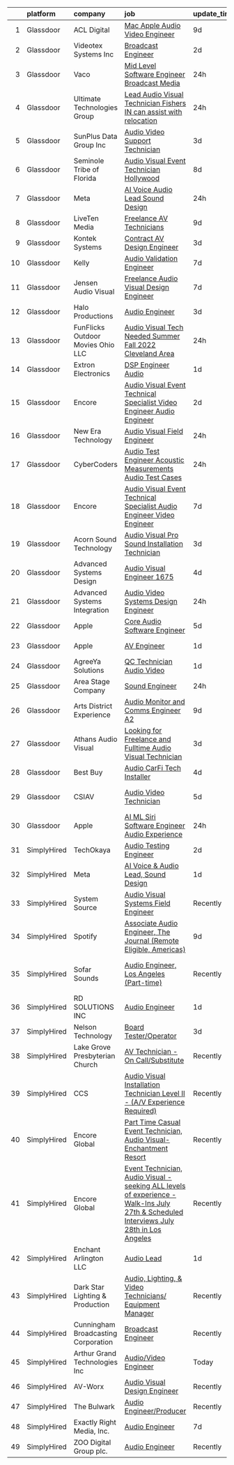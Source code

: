 

|    | platform    | company                             | job                                                                                                                                                                                                                                                                                                                                                                                                                                                                                                                                                                                                                                                                                                                                                                                                                                                                                                                                                                                                                                                                                                                                                                                                                                                                                                                                                                                                                                                                                                                                                           | update_time   | location                     |
|---:|:------------|:------------------------------------|:--------------------------------------------------------------------------------------------------------------------------------------------------------------------------------------------------------------------------------------------------------------------------------------------------------------------------------------------------------------------------------------------------------------------------------------------------------------------------------------------------------------------------------------------------------------------------------------------------------------------------------------------------------------------------------------------------------------------------------------------------------------------------------------------------------------------------------------------------------------------------------------------------------------------------------------------------------------------------------------------------------------------------------------------------------------------------------------------------------------------------------------------------------------------------------------------------------------------------------------------------------------------------------------------------------------------------------------------------------------------------------------------------------------------------------------------------------------------------------------------------------------------------------------------------------------|:--------------|:-----------------------------|
|  1 | Glassdoor   | ACL Digital                         | [Mac Apple Audio Video Engineer](https://www.glassdoor.com/partner/jobListing.htm?pos=122&ao=1110586&s=58&guid=0000018229d3e51f9ccf1a836b0c9fa0&src=GD_JOB_AD&t=SR&vt=w&ea=1&cs=1_7feef4dd&cb=1658559129408&jobListingId=1008002805518&cpc=2CAED5C921A5F994&jrtk=3-0-1g8kt7pf3kcl1801-1g8kt7pfig2qa801-b294e820e0bd7cf8--6NYlbfkN0Aba5oU64R_O9Kj8y6RMdSSFXuPwn88DcWu9IRDlipDHjxHIIFB0atBqVJ04z1yB38m2BmZD5nGuDZ1Ll4GVmNaqQXVnIYmUmM6ToJtSjcc-FJPcDSr864QuiTd4OY8QCHijlwPVkSN3uMKBnilt5Z6-nTFEUv3VnNXsF4LLM2RDbzizWvHlprvPVGqn3Ka9bO6dz6O895G4ayYjLM9SX-QEm7j4ufbxPbpqiqIiNeIeDwITi7UU00qwQAqtD-RskWkLFdEroZR-e_Dk_KZjUKHe2lLDHucoHyJfXXd8_eS3l8SXIjWq4kUnlYNsD2YaWKOBsvkV3mbB7L1i2CF-bc6W4LOQMx2pb-_3lumCk4umpamROaVhRuZ1Tob-1wJfsj9L_eIMoON6AlOUuPK0IPoUk_krXeYRXN_ZRBy1i4VgHgg7gEZCGzWGebOFS3jgsLm_xpul_pliHFuX7M8XrYnnOaZvtut6zLHmOrKuTyx_iME7na_8pDg7uKlHolQfzJYjNfGfVQNlg%3D%3D)                                                                                                                                                                                                                                                                                                                                                                                                                                                                                                                                                                                                                                                                         | 9d            | Remote                       |
|  2 | Glassdoor   | Videotex Systems  Inc               | [Broadcast Engineer](https://www.glassdoor.com/partner/jobListing.htm?pos=102&ao=1110586&s=58&guid=0000018229d3e51f9ccf1a836b0c9fa0&src=GD_JOB_AD&t=SR&vt=w&ea=1&cs=1_cfb36f36&cb=1658559129406&jobListingId=1008017804383&cpc=4599430C66E07990&jrtk=3-0-1g8kt7pf3kcl1801-1g8kt7pfig2qa801-ab5a43264bcaf72f--6NYlbfkN0DdNONLqhA8z6QrX6vw37qu8cGScUjPKwqVQr3YAsb4-4kNYp2ihaw9ncdxabz5S1F4Xh47zuVKV94uEzEgPMj-UvRWtO93H89u9EIuFczdrr8PSgUf2YpwOmIhlbdbHrkYPxqEAjSTxVS4NjZlRH944u7C58-kxZuMKXmKW46lHXwNsiHihpIJnXyCuPIHWMRWC7YvwQ6ke-SHN37OYXUW7zTbJIXubLuFg-uhka_hC54rPD9EfTeLOt24AvwMnIFX27d3ofmtsnTiXOwJlCm_G6Ztx48BPUq4D1dM4z5fVBx3nk9dC_GeDeEy_lWBHTzKycY_l9D3-a2t9gU1PDt7SxjtrSyJEj5I7VlC7tEI85I5h5SuhD1QShiE51ODP6EBU5u02BHonz0AZZRRWzM2u1nPDDWwND6AJzl0GQl0ug1H3Hme9orG7qlTEGRxASYtAFaSyNhIdyD-CLK4FC7l1I-9sxzHruiYPZPN1UdUvRZ_dHj4AuUcMqzUd9tfmiuqJ-VTrcSFLw%3D%3D)                                                                                                                                                                                                                                                                                                                                                                                                                                                                                                                                                                                                                                                                                     | 2d            | Dallas, TX                   |
|  3 | Glassdoor   | Vaco                                | [Mid Level Software Engineer   Broadcast Media](https://www.glassdoor.com/partner/jobListing.htm?pos=127&ao=1110586&s=58&guid=0000018229d3e51f9ccf1a836b0c9fa0&src=GD_JOB_AD&t=SR&vt=w&ea=1&cs=1_0cbb10c0&cb=1658559129409&jobListingId=1008023491914&cpc=1CBFC3E34E2A31FF&jrtk=3-0-1g8kt7pf3kcl1801-1g8kt7pfig2qa801-2c1164aedf14680d--6NYlbfkN0D_sybMACCpf9B-677oK5j6rPldVB6BlrVvFjO_o-GJZbzuF-qh4PxErFUqfUsv_6uq3yj-33fVAxdJpDEnhEj4Go-dQXG2i_nhdrozdxOLclYIRSSSNJiq9UBc2R3iAXgSLoloWxVkJR526trhTG__PWL5HPc0h23cLdACsLcDpz6wkqU4u1lorsS3YI19Q1EDnrs6sJhSJTQzG-J0uIHd9jhvql9LI84dNfIKf15WdXkHLA4WmGkUyT6eqhI8HQ87vlOHyDfpQA1kyPt4fWdNm3V0I5BCb1yH-xDDoTvhU27RRvvXIgYnqYtdWWFxeVv6V78ZD3lryQq2ALtTk5DOvl0v3-sXZq3eEsqDao3hmmZ2hIoNoZ9JKhlSB-zxDA7h7RoID-UsawJ2CWK7Mz2mbt9C90F8s5DB41GcDmKVzR4509wFvtb96invzfe0pLVDo7_9saSjNBJDY7H2CMAP36eQvhL2t9s1YntCMpFDp5jZHAAC87xeJrHo5W3B16RN3aXgod-I4NYj9UC0TvcvswJL1L1rw0wU5arByHWIRg%3D%3D)                                                                                                                                                                                                                                                                                                                                                                                                                                                                                                                                                                                                                          | 24h           | Raleigh, NC                  |
|  4 | Glassdoor   | Ultimate Technologies Group         | [Lead Audio Visual Technician  Fishers  IN  can assist with relocation ](https://www.glassdoor.com/partner/jobListing.htm?pos=119&ao=1110586&s=58&guid=0000018229d3e51f9ccf1a836b0c9fa0&src=GD_JOB_AD&t=SR&vt=w&ea=1&cs=1_9cb841e1&cb=1658559129408&jobListingId=1008022700981&cpc=61E17551093C17CB&jrtk=3-0-1g8kt7pf3kcl1801-1g8kt7pfig2qa801-77c0f939ebff020e--6NYlbfkN0BBGG9LMNqL16EzDx9S3nKk4b6IwprgSJginr0DZD_oW6Mm3uCrdklJ7suwkvLZkgkT3A0dvEJk3p3O5Hc1HUb3loYccSLEQojuIj2RInv7vK60JIuakJyqVQKyTwUdcfhSHuw1zu9FsiW_6g0Xy4G2tkxv5Z7scA-wa--WSCL5mfQMyQfRKMCPufYudCxKdSsv6vbDXRqRqf6ndGpsBdOKbFGNE9de-alqmgt23ecpTaaf0VYPLwtD0Rx6EBxVhF5BZuZr_KDMIsD9EnWpD85caks2VPv4_BEFwj8_jcPqtUwLM8lmi_X5dUkMtIOljx3TrkFdcFVx17m0bjjIm0-mPxe0opRTBvavcAecfmEERNAEJJYS0qIiQ9WD2poiG0D1lJHjJMWL89OTUDh3dlLuiWKOtJFO4a4BxhFZKIqZG35QuxqwNJp2QtoT15KRw_7gmljXyeXk1xdfWQiliJZfW4hHCy1beEdrL4PaE2dx-8mspVC8Slm6kQFTbV0ePfIaI6VSqmzbqQ%3D%3D)                                                                                                                                                                                                                                                                                                                                                                                                                                                                                                                                                                                                                                 | 24h           | Fishers, IN                  |
|  5 | Glassdoor   | SunPlus Data Group  Inc             | [Audio Video Support Technician](https://www.glassdoor.com/partner/jobListing.htm?pos=126&ao=1110586&s=58&guid=0000018229d3e51f9ccf1a836b0c9fa0&src=GD_JOB_AD&t=SR&vt=w&ea=1&cs=1_e9765db2&cb=1658559129409&jobListingId=1008014648624&cpc=F41FEAB56D215062&jrtk=3-0-1g8kt7pf3kcl1801-1g8kt7pfig2qa801-75e27e53151a71cd--6NYlbfkN0BK9GXDcakwdiqmeo8o-2GvkYnmPkq7xevAHdeF_847qtWIb67PS4cSAF-aYBgiPlIG7TiRlft8TYXfM4URmN_Km99AgBiqGGPTFOyYYbvALUcrWZfANDJnlSjhw9lQqQBnwGRTmEfVInN_8Y3lHMYnle8LwPEmYO3hNVMtIi6QGrAFcHfg9WaPYDnFkqKRMZn8FfXzt4HxZgTc1OTKAgDDfTUmWFFJ5D8UdjkijTkuVVDMKUMVs41x4oK5XeItlxGjNC03o8TDMh81MtyW_lysyN7Bn93pyP8vZTwM3eEj4ATZH3ZGKkvWW4KLHoB2Em5kFmJ12vxxgJwq20BU06Uvby72kZNZ1izEXd_GOmxYVVgPgkXfbH0vdnspi-PafmfV4TkpzENKfBnmNlIrFTo_JCLDTuqTUD24u3-6KNz5AAKNTFvWU3PEjfobMPJ25a9I57GHqFvmv8SfDVNSIDUq3e_BtEP2FJ6_mPNcSjnA5Q%3D%3D)                                                                                                                                                                                                                                                                                                                                                                                                                                                                                                                                                                                                                                                                                                         | 3d            | Ocoee, FL                    |
|  6 | Glassdoor   | Seminole Tribe of Florida           | [Audio Visual Event Technician   Hollywood](https://www.glassdoor.com/partner/jobListing.htm?pos=129&ao=1110586&s=58&guid=0000018229d3e51f9ccf1a836b0c9fa0&src=GD_JOB_AD&t=SR&vt=w&ea=1&cs=1_49d44470&cb=1658559129409&jobListingId=1008006087337&cpc=F41FEAB56D215062&jrtk=3-0-1g8kt7pf3kcl1801-1g8kt7pfig2qa801-54de0ce036ce8d13--6NYlbfkN0BpuVBu48mqCx_n-MbxiU3o506rdz09uDpyma5Q02Le48Mo3WPNo8h58yDANHrXYZXu4Ga2sc_y9g2CerXtqDrhSk-1nynIs6aCIcrMs0WyVITmz6mOUoqcD7cEg8YtEhyUtxHRZ1u_3pR8nMmUvngdMCE075j5lKA1cBbl8S4faYriFritDztmq4B-ZQV3ZK81Kn_5DaVaoA8d5nk-4telI_yZZtt721CNrrRe_UjNIE59WaoakKM2TyMyMSaupq0ep_WX6CxkBRAMoCcJcY9Hw3qNCKj8Tb1LBVEwzepAmJFhAkqG6hPqDKU04PmIyQGYnON_-FM_ggSt5P7GROFb0Tg0MFfLfeYGLDnU_c2ZgOzkbMSoig8lYiM2DFOzAhVJkP8kgI0Ad1In5yVzL3IqoXDvW8qFjvsivLsA-I3ruoiIW-p7xKjh-4ZvpTQKpt1YG6iCR2065JaGheEnXoSbj9dwGYzBMvYaHSwI-eB8s19I5pPHeu-UdDXyVnVjB6Ks_rp173_h0LUD3H4mysNK)                                                                                                                                                                                                                                                                                                                                                                                                                                                                                                                                                                                                                                                          | 8d            | Hollywood, FL                |
|  7 | Glassdoor   | Meta                                | [AI Voice   Audio Lead  Sound Design](https://www.glassdoor.com/partner/jobListing.htm?pos=114&ao=1110586&s=58&guid=0000018229d3e51f9ccf1a836b0c9fa0&src=GD_JOB_AD&t=SR&vt=w&cs=1_9b2f4a41&cb=1658559129407&jobListingId=1008023222000&cpc=D3E44275D43A938E&jrtk=3-0-1g8kt7pf3kcl1801-1g8kt7pfig2qa801-444fe9a2068c5797--6NYlbfkN0DYl4UJW4r1Vl7FEn6T9F-rD9lpC-0oMJVSiWjK_MGUd5ZxEn957iThda3zHpNlLYNwoNzCQdsopm8UXMSbELqs7hQaiUnItiTZzEEkE-PHNUfowHDZg6-MYjFC7Tp72VWJ8YeywO2Kg9Cbsh15ja9ebBywiF9xOUIs177SuIjrVQbepqhoRUqtK8KCMgg7-rkFdxEuf3iR2gipkJ4-fKmsopao9-bTlKl5jflQ6g-6aLOtcHyUoVsmmqe2fAmtoN7y-VR1e5vgtddK__fYJNR8CRFJKpc2UfRCC5rWhYT5JTk0IippnHhMm7iS7_gqqLblvoUY08WzP0h0m5Qo2BiVAFAzXq64micch3xyH8Y4N2nUHobk8-lLOhA6efIwdBEKS1d8BbyNtnzbnNVAh3R8FJvcHCSvVbzCsF8oxgkndjgCyWiXwjmrtYI7gqNohlQh5pmGjb1ImCzh7ZUsOOU7RKjAHao2StxQislRwyQ9A4XhdMQQXNW7TjFF6vRD4CFOokRWQVQ76usOqQavDy2tFZmzLBetEI3KPRBRbv-Ko5GdtR06VWq4Ns2FqGaWSAwu87VzK6iXXPUdj1GfinejskLRcwR7SP83drFZzi5t3ntGbjl_xD0sjSb_gw_Xm9bme-ZCo3LSch0vRcogaOkL9EnfVJSgTsJktlNCos9TY1k8N6MajDUE0x3Bpc5h1nMXt4UGSUZWmz1IiFqjSfXhS2q_Yy_H5nKbdh8eIGVbneoCNeqIm1EfqOEALU2dMlj2zUfSPObi5bKyptxgaUzoZ1UvQj7Qee2ArjMCdDVQ0t84zf6pSodF4dHuBgDnEQ7R7TbmnVZZ9rP7VbosHtCSCP_4XBnVIPa1fhfbmLDrI9-YxEWeRhuphEvGMyzPbgflCIDNMIjvBJtKtrFUUjzhUM6NyXKaf2ST_Y-7lD7ODeHyJhe57HjtXOyCFSL93eBs8Jd0Oc-AJy--kspSfh2h4tCasYOdtdOVLZyM34dSl5lo2Y_heZdcp3UUr7JL1og%3D)                                                                                                                                                       | 24h           | Menlo Park, CA               |
|  8 | Glassdoor   | LiveTen Media                       | [Freelance AV Technicians](https://www.glassdoor.com/partner/jobListing.htm?pos=117&ao=1110586&s=58&guid=0000018229d3e51f9ccf1a836b0c9fa0&src=GD_JOB_AD&t=SR&vt=w&ea=1&cs=1_230c9985&cb=1658559129408&jobListingId=1008002991798&cpc=AECEB822CA110EBC&jrtk=3-0-1g8kt7pf3kcl1801-1g8kt7pfig2qa801-ad12867c27c757f3--6NYlbfkN0BK9GXDcakwdiqmeo8o-2GvkYnmPkq7xevAHdeF_847qkpPJo8-WyfGoWvv7XGz-99uFw3UMeXGlJj9ym8tjGcC7PfOdZEHIY1uuVpEB7p0ZZuZj4_W2_DTIJ5PXiulAU8Fnm7YfYHG9hv_rK05i1H9e1dNgv4Qg60MttkYiOlmH2w2QZBbzUBKksI22bu2z0Z2_1ikOYwnpFjBw5BA-dZAz-FJNmwnxqq0Z5X9H9_zBfXbbCPmra2bbJm4dGq1Mu5fClssYCO7e-iiWabg_Vjdj08J9zcoIKbCRe1-_l1yDpLfTvQTIiAd-S_RRqhcKtbIYLVteloTSNY_dsBX_8hsE4nLyLvMqyMI4fkW1SaCWARdDnL_enkdGtPdmeJa6vCiocpQxU3Xk6vjTHlphT4k2dz7gY_bpgsQP6zKXWrmUllAS25WBim329lVf2J4pEc3ujzQP9lxA5ONMti_N3_g10thXS1kzgbReau7OX45R-8a2CT1A4Ud)                                                                                                                                                                                                                                                                                                                                                                                                                                                                                                                                                                                                                                                                                                           | 9d            | Seattle, WA                  |
|  9 | Glassdoor   | Kontek Systems                      | [Contract AV Design Engineer](https://www.glassdoor.com/partner/jobListing.htm?pos=105&ao=1110586&s=58&guid=0000018229d3e51f9ccf1a836b0c9fa0&src=GD_JOB_AD&t=SR&vt=w&ea=1&cs=1_4f0dd036&cb=1658559129406&jobListingId=1008014886987&cpc=7F6F94E2229B3AB5&jrtk=3-0-1g8kt7pf3kcl1801-1g8kt7pfig2qa801-a546212c94420692--6NYlbfkN0CfuwjoGl7GPnww22KG_qH1VxV-pg5CMIAqmERtwLeL8ycF7ceNQdASQTPxp4jgWWs-M0t45tF99RZCP-Y69a4reENeISWqKk45DEqGx3JramItH2_VZp6X8Qyg9Tmz2oq7QvAbYeaYMFsouQnIxVpKHd7RjwBwsnf0ucVB8jFLm9A5fsBFqXubL2-APHTB7dP8fIcj16mZfLFWokiXQ9eLcDsMfasx0ULOMVkDmNrEkTmNY_IoJdPAt0paHScqdDNn9ZCCsQA10BtZkgYH3mfplsbpyNQDhvFrPohrpSqlbF-sj-lVEWOgCwMuc2mwKZ_o93T1UYD6xnm6yGTXG59lpm9m7tH6UeN8LEDelvRh-qQtrbMGjxNNwOuGt2hmYr7SprukFJpAY-XdszKSjUdpEBfUmAeBa9lLH6c3nV2aSUbqCv2j3PTkwoNaRHaLZwJdPThfWPGcDdGBxcxJZcFKWdXTyIYyZaTtfgAxa32T6beawCo89NikdxMbrewo8MwTgqcxQdmFGA%3D%3D)                                                                                                                                                                                                                                                                                                                                                                                                                                                                                                                                                                                                                                                                            | 3d            | Remote                       |
| 10 | Glassdoor   | Kelly                               | [Audio Validation Engineer](https://www.glassdoor.com/partner/jobListing.htm?pos=118&ao=1110586&s=58&guid=0000018229d3e51f9ccf1a836b0c9fa0&src=GD_JOB_AD&t=SR&vt=w&cs=1_418f24c0&cb=1658559129407&jobListingId=1008009126496&cpc=FDA93C03AE7AED37&jrtk=3-0-1g8kt7pf3kcl1801-1g8kt7pfig2qa801-f53c857c1aa040e2--6NYlbfkN0D6qFSVCaa8tXn-rJ3OcXif2lPyFmwsE2iZBGE4YLg1gz3DzxANTQL26tb-SQ4b-KBZ79F5nzKoHSiPUfSthEnUY9ShhnzxpTOBOzyxvNpahP0eO6X0VrzSqiA4jSKLs-hWDmag5kBYDmmVxSYKAOy2pAsFlHDbC-7Y7z-bFhKJrommeG08PopgciwVPm1ch5SF79HVxslluptB4tCClF2_BYlAbz9SfFjLxM_02WMxYBqf3y9fqN5_1MKXou5GNtJ8tKYz8rcREBzdnjNnAtFl3qGs_ZBaCbmR6RwM0SZaQ-XFwWw0JuxO99iIYOtd-jhbC-qXw3tD7iGP4zXASuBPTj5V42Sw1yJN6seFmQ8Qc-x-3nOvnS75jYDJeDyosS5_wvA-NwoEfked3l3lfigI02jy71AR-Mm7j0Zi0RfHXJg0iMTEAmJWkUXPICjf-PoMEVzKVEHJGOoslwnEVV__hxy54PCFOVn7OnI_M735kMPBLQzDaycCqWSgL53TbwoGw1OsTw6JRFwvVT7Ro01aUdPoVwAvjhbMBGMaMGHbvVMe7JUWxo9S8hcefSaHcwZ9YaprOzgJODoOKJkO846krOzCK7oHy69MglqpSXhZa_z7oRdSF-lBWx6e-bpiCNzEsTNo1lYTkeE5kplnWT1kxR8lRqNBM1WdNut1yZY3tIxE4AF4v3Y_eHBMizz_9UHEsKqM_QQ6Squu611WK4lCH1TdCeB2X6yQLYHzSzmgXlDESlH1W8aRbPY0sZomxufT0yNiW1F1C_xkIGx56c5lGLPIJs5Vi4iJeWIWpVm8lmhkvb2rUsup3ma9i9vwweLPipuH_y3y-DpvE2hrdOYtVOxshoSNxDTF2v0tY3Q31J7HXshAwB6SNbLTIgMqOY8ldIdDX3FFOTWgffcN7-o0rRfYxG0wtbhZWMK-kpZFCgDy-1CqFy61KLyeusG1Ao6SSk975O3Ta9277agX4fldmKVMXtXrMrBoIY30-vYQa29z7yt3d1i6lPmCR554YCQoR5WwD0ncCDltuJC-VCuFikSCKhZo2yGsX2a4-He20opwLgLCVI99QC3TJYfGgyXlrRCZUUCuo-hW6b1LYkMWhg43lOuWq5eAzPzDBkrq_TwJynfzfQoqwiHvejPNYRqmBQts78-TArWmuWdx0nOqY78wWlO-nwg%3D) | 7d            | Folsom, CA                   |
| 11 | Glassdoor   | Jensen Audio Visual                 | [Freelance Audio Visual Design Engineer](https://www.glassdoor.com/partner/jobListing.htm?pos=108&ao=1110586&s=58&guid=0000018229d3e51f9ccf1a836b0c9fa0&src=GD_JOB_AD&t=SR&vt=w&ea=1&cs=1_a5327ddc&cb=1658559129406&jobListingId=1008008655393&cpc=32EE424DE2B657EB&jrtk=3-0-1g8kt7pf3kcl1801-1g8kt7pfig2qa801-2b26840a77cfcb6f--6NYlbfkN0B91O5vKeJxR9_hxmDa8e6Q5G1GjibsWHgJn1skfYlPwkAXe845tnLEvoI6XuF0eBIBIhcz0HPUIe79UujOZBVd63yv6bxa1aImQmynUaNewE95G793KRTOknt_ThP5QTrQDOUmd5gLH-22R2jo_gzJCrI3Bf2XfHqThDx0q7NMMsUMDd3ajSAC3ZreR5MhGkh3YS2uvWRoumuyClPpYVgglAutMoYhNCnIhc0iTgseOc7RO9CBRUSf9v_9co2RnP_FDyRfS2cCxoJLfuA2Bvgn5MvbDhv9HAnxVwR0wt_8YQeNzu0ub_fq1quehKMRQOwC91qZPEiIR5CrjhelK1S1aCej_msSrjVHKzDKlksggXKfVO8LcCqaFg7DpjCu5laXLnarl9agdtEnFCdI8dExGxEheZ7WBHzhCjj3lMfDGTjtHsOGrMYmGTIApmVR4axfzFtcaiGQI8qi4GZ8jQbbCJpBb8zRoutwsW9sYGm8HrV7UlHkfxv9xRqiM4yJyTR7HXUNFLQ3Vw6Yll0nobNvHO3WF2SgbO4%3D)                                                                                                                                                                                                                                                                                                                                                                                                                                                                                                                                                                                                                                               | 7d            | Remote                       |
| 12 | Glassdoor   | Halo Productions                    | [Audio Engineer](https://www.glassdoor.com/partner/jobListing.htm?pos=106&ao=1110586&s=58&guid=0000018229d3e51f9ccf1a836b0c9fa0&src=GD_JOB_AD&t=SR&vt=w&ea=1&cs=1_f529624d&cb=1658559129406&jobListingId=1008015033912&cpc=4B86475FAF393599&jrtk=3-0-1g8kt7pf3kcl1801-1g8kt7pfig2qa801-66344b39c1648170--6NYlbfkN0DZZww-p_mr8GWlqIRBY21Wjl_Fk3kglyx5_HcxykVqwaDFSJjVlUl4SCmDWBly_AThIxt-d2Ac-E3CGtxPty3MM8GBfToLumm6yYjnHD8YAIyf3ctYdpRa4tizI8BkBRdRNP_8Ljldeb8Rs8UYrkIV8Jqiugy2o5is-Rpbor5-fjFqRrMbyFA2cYxqy9JE6apKC6oNMS0oKOIMJTB4NUU5QgqV81FGLZUA5KvPA3o2iAlM007tO5wfY1ulGqBcqwU2oCXOKQrpbqrwy0MhkktII7ppJB9xV2W9chtttZeaMbYmep0Ayytb_XqJJo6Ohd-9ScXOGqke5cabsw1h661S_ACuc4Fp7eum2vwxuqcxxthRT6clEGZqSRgdfvQTT9ev3gvHpS5zOqk533zpBbjV_Dpef8GiUtiCXYPMMAdG-2WEeYwnrJrYWOw6nO9D8KXUxKz-zIuD8EszPv29C0Gr50uHNdriPNcuMGBNYEpk8Wtea1zXrZ1U)                                                                                                                                                                                                                                                                                                                                                                                                                                                                                                                                                                                                                                                                                                                     | 3d            | New York, NY                 |
| 13 | Glassdoor   | FunFlicks Outdoor Movies Ohio LLC   | [Audio Visual Tech Needed Summer Fall 2022 Cleveland Area](https://www.glassdoor.com/partner/jobListing.htm?pos=124&ao=1110586&s=58&guid=0000018229d3e51f9ccf1a836b0c9fa0&src=GD_JOB_AD&t=SR&vt=w&ea=1&cs=1_a503d76f&cb=1658559129408&jobListingId=1008022301212&cpc=75B6770C194DCF89&jrtk=3-0-1g8kt7pf3kcl1801-1g8kt7pfig2qa801-b79441f521dbf231--6NYlbfkN0CocajM6XeLWROXh-NTUHulynXe_myAwyPlBI4xq224-A194x0QG9rVBNXQssI0eugpVrLZfCjlq7jrcZZ7-Z98TeQCajyuWgHL3WJ53s8duxswKinogscH0vSBp_yGWv-Apc9W7TMctJgId9q-QVaArtyBg1s1upcgNgWKUgaQqfFdMxwrsHAH4lwu8i0Nk-W4lQtbCprNKiAv2BqqFp08FsJfKCzSJZB-anaU91xE2zKyId8gv-nbT7NPl0MmMeNUWI9LCv2QlKAVvoG4KHAaMt-lDdfMqR0qrffC51TcLP1oWAtuWGOG19BnQiwJQDrZX2WM_V44oOaRa9Bfe2d0rseJROxdSQrIzVnc8c2i9gapZYzDNrAqE6Em4GiNTfsZuPHPyepkkHRfnDKP6DtVxYwh8aiAWuSSBwv1_PYzePA1jTMh8eZlZubc0mizM_A8nSFTEAbGOMM_iSIGFKqhafm2zKeo3hAmNNZe6AcA32Yxyoj_UO2ung0LpbErakI%3D)                                                                                                                                                                                                                                                                                                                                                                                                                                                                                                                                                                                                                                                             | 24h           | Cleveland, OH                |
| 14 | Glassdoor   | Extron Electronics                  | [DSP Engineer Audio](https://www.glassdoor.com/partner/jobListing.htm?pos=107&ao=1110586&s=58&guid=0000018229d3e51f9ccf1a836b0c9fa0&src=GD_JOB_AD&t=SR&vt=w&ea=1&cs=1_66961f0c&cb=1658559129406&jobListingId=1008021175940&cpc=39721386339D0809&jrtk=3-0-1g8kt7pf3kcl1801-1g8kt7pfig2qa801-337ab0c0dae252cd--6NYlbfkN0AUt3IldPz8DMSeZn7LXGlOreNDrQisOFkBzwbGjNUStM2DKElQXzNAiHdJWU3HXHAGsNZOvNfraC9qQsIarMFiMDH12aXQzHSaQ8_5MrXS1TPMhWNELKyjK-d7YAEampf4xjYoDKk0hhjhOQ0YW-Jf4sv-tioJwEEetM4KBdPnwSrm41RiwRCxwx4Q1z6bOXOlnSfu3_NAdqNI-Oz6v-823wM8o_eSNiwPL7P1Ts4lNVCiXxVKil7eiHjCRRHL1qrWIWK2XI9zy5UW7afkJiSPaPtDxToua2_lrKCshJtu3mBKcC9T1bUKTPsCoNrS7hDoOpy2NSplH8GTIRGuODCTxeui0zm5JhyrVH6OstaN-gKUGX6oLy78EzTuZqBDT00NGnz1M_Usr16-zt9xGt2VoQubFByR3PfAaprYZKV7kJs1RiBnCJ4CaX5h3IV1fgwwRnQzntDSpGm4-nkyP9WiiHnmoDWNEBjckSsUyHNb7QenmnFFriAD49MuMXXuj-76U9FmAM7bXQ%3D%3D)                                                                                                                                                                                                                                                                                                                                                                                                                                                                                                                                                                                                                                                                                     | 1d            | Raleigh, NC                  |
| 15 | Glassdoor   | Encore                              | [Audio Visual Event Technical Specialist   Video Engineer  Audio Engineer](https://www.glassdoor.com/partner/jobListing.htm?pos=120&ao=1110586&s=58&guid=0000018229d3e51f9ccf1a836b0c9fa0&src=GD_JOB_AD&t=SR&vt=w&ea=1&cs=1_4174be88&cb=1658559129408&jobListingId=1008017014412&cpc=4F748F1840550ABC&jrtk=3-0-1g8kt7pf3kcl1801-1g8kt7pfig2qa801-c21ee0d8cee4b667--6NYlbfkN0DyLD__ZQpJZwLO2s49LS2dcS2T4cy1KEhKtYr6CiU9rFb_TCVJPsW0u_m-8w0fplGyJcdZ7fSf3sg8hcyC0f_Hn1ryztS1WzFsrg242eelUEwl9ZVJBZT-03oL0vHRGWwmbzbply9HQwA3EBwBrD7mGgB-8nj6afCZdcXyMyULSVd5Rsu25kq5jlVK7w3ez5fb1b_zvh3MOE80eYz0H60RcHpe_zb-gMEP0rIHFu_eelHVCUT8iQBmIfGgVFNucV_X3Ih7oYnAoeoLvnwLQ_VAywNyfikvMLlZKuDDyAFgwpfJDwO_vQ7E7AMpm28-GBanOKYFS6id3mc1Kd6Bn6QDyBpwuxNt9qqX0xUe_Ub3nuC8qgFq9_uEsjVyCLgzqPv2_o5wB-o-nSDf6peqK1-g6vBbvLxTee7kiyPsaISXp-fyPhOnEhLUqOAUmvyru6Wn8i45ntjSdC9frUjd4V1Z08U2z_njQNh-78-uxP6YBeLN4LzLLqllsHaGFsEHdpvV8OctMnTuHaDNZYDlCUOsN6Lgo-hB5JLsEQanG2aQjxv7RnADi2nanrtEE3-RHqc%3D)                                                                                                                                                                                                                                                                                                                                                                                                                                                                                                                                                                             | 2d            | Philadelphia, PA             |
| 16 | Glassdoor   | New Era Technology                  | [Audio Visual Field Engineer](https://www.glassdoor.com/partner/jobListing.htm?pos=109&ao=1110586&s=58&guid=0000018229d3e51f9ccf1a836b0c9fa0&src=GD_JOB_AD&t=SR&vt=w&cs=1_71dbebb7&cb=1658559129406&jobListingId=1008022029553&cpc=179A63ACDFA89555&jrtk=3-0-1g8kt7pf3kcl1801-1g8kt7pfig2qa801-baac7d1dbc0202af--6NYlbfkN0AfJG_xRG53mg9dqGX-4VxTWJDceace7w4jwCqXHg4RLhP8YKpBAAOY2lKQH1t5-vCrguYP7alYbaH5ShAl5x-7H_Z6rTUUScCneD9VA0_xhNW0QSRhJ-CDWVdNiB0Tpv_63E5y8H0hpKBgpOD6lFdpgrdA52H7w1UxsuWuO0DxfD2EJU7pN3TR6WVa6cb1UdoC9A5RrzxpH4b3Ernz1Q8rUli57r4btTDMO-r7qkRvVccjQH5le8pekvHFguEsezNVmYH7--k1xwJl2N8snsh1TxKQzOizyTvqO_Y1Oxkzb9oWeWIHSvwVKQdcV2VZOZk8dPTILhtbcRh3yz2frzSFKHoEzv2taPc_td21Wie0ZN1ncoQL3hMvp61k392SQY9X_sPLCLVX0--9gAd6vt9iEvWunRp4ms0EEAo8HwYbA0DviPqif3utQD_3AXK8_csDgTwc4X6ozytudqyUt_j-u_5gN9m-lMhVvFv5RaYxVg%3D%3D)                                                                                                                                                                                                                                                                                                                                                                                                                                                                                                                                                                                                                                                                                                                 | 24h           | Boston, MA                   |
| 17 | Glassdoor   | CyberCoders                         | [Audio Test Engineer  Acoustic Measurements Audio Test Cases](https://www.glassdoor.com/partner/jobListing.htm?pos=130&ao=1110586&s=58&guid=0000018229d3e51f9ccf1a836b0c9fa0&src=GD_JOB_AD&t=SR&vt=w&ea=1&cs=1_2e1976a4&cb=1658559129409&jobListingId=1008023225333&cpc=F4EED0218A761C36&jrtk=3-0-1g8kt7pf3kcl1801-1g8kt7pfig2qa801-ef7da0fa7ce72163--6NYlbfkN0CpFJQzrgRR8WqXWK1qKKEqALWJw739KlKqr2H-MSI4eoBlI4EFrmor2FYZMP3muM0rsFs5SITX9ZS0F79ipxZj1JlF28TdWHuyWHmhmgO0PMLpkvRbYXM9wOE4Ijh1EYYZr0tYGAUn6AyWI4ZUg5FWIFl6bUpbtvPrNux-7qlBosgOCaQuVZehOKLWVrROr2nnlchTa7BplzIsSq2S2VLAB4PPwwMDihD7qJzB7gL8Lw-Tx9dSjJOxr_WdPsA10nuA3r5oKHT8peRRwQ2ZYHFxsyvOJNAUi5t_9KgBpW7omn2En1Ks9nKBCmFCDoQjBdZt6JiqcQ6tdMD9abWHjLz0Ro2a8JXt1xlW5SZYv73skSM8UgL3ljqnLBiFCtwwVMUesk00o9Ld1BRCWbgTXlUCULMfAAgLPPewu44BeDiG0oSkmDmPcMAlbI95YHY5o1Lq67CFZ08hqiJJ4L8CNYc2WELfiniQ5nbXXgP1jFoe9jNXsAociENm1PmVpsMxCADZEhxTgFfaUCYvrFlnoWg0FGSFnJkblM0octxO3duRzJ6s_7u8gmNBFjeI25Iyc4IqK_DiUbLB7BXH0PkeyZBdvYySwSbXt5r2pBKV9aTFxl7i7AQ2EZhLW-VV7Q4yolT-_1WiOy-e84QnEwE6JfLLUGUemk19E659ZztsNSO9BbMf9qSPD7gUFEJ70Jf0BerZ3MY9LRUcrNUwQsICPk1Hi-7mwITruwVeGA6_bsy-x2x2PJWO8w9pixC6UDJayJ2KrPqaDC9i6WVvRCbXHCGbEiCHykGDlz8P3Le1xEtwQVUy1d6OXpFpCFzLWY8io4chW15CzkJhvoylpd2BMTtFEgL4GVp1LbWcMaDYjz-cXyHNVJHy9nHpehpCtvge7MeoErgg0c33ZlPEu1fXgPNh_KVSFrMB8x2xBKmGqFlSxlZ3Yc0xJ3fJkmcJB9zfD4g39GAeqDE_E-9YOQJr3G-scSHYWlzPpP6trZBpTKaUcQACI1lzo4lCSA_SRQFK42QsGCgT3Jntdg%3D%3D)                                                                                                            | 24h           | Los Angeles, CA              |
| 18 | Glassdoor   | Encore                              | [Audio Visual Event Technical Specialist   Audio Engineer  Video Engineer](https://www.glassdoor.com/partner/jobListing.htm?pos=116&ao=1110586&s=58&guid=0000018229d3e51f9ccf1a836b0c9fa0&src=GD_JOB_AD&t=SR&vt=w&ea=1&cs=1_17a4cc7d&cb=1658559129407&jobListingId=1008007441210&cpc=CBEBA1A9D941894A&jrtk=3-0-1g8kt7pf3kcl1801-1g8kt7pfig2qa801-6b8c9e5222837137--6NYlbfkN0DyLD__ZQpJZwLO2s49LS2dcS2T4cy1KEhKtYr6CiU9rJOWweEK8TsOan86x5Q3mDjS1j-QPGNepyOuZgdeC4jlIsd6lSnthVuu9ccRZpuYgiDA-f-LY8suPaEqxWeb2x0Z1IBxabaH-9pZUSP-Y-cK9lqWGi8-jVKHiQCC32IoU8LLmiSGJMB189y0YGvro66XTX4fd-mQGCIrtca-wCBG6mEi9OjAs7mHFkutpZuLW7MQgTNNM7Dh2otK66yrDKfNPdDVmshsVfXRY8vMtyc_jV3xm7n7wOtddAxZxjG9C40ZQiESkPCW-JAi-zTBDYmfB9GKp4IIaFf3r0Jsht3eimWjcy8UaGQcHHMQ7mM8cZHAcZi0RRMxJfettEi2cfRyrBnWw98RJU7XDR5ez35GspiMG5lOyHDd2ke9hNmd39wzCO0IFebNkFVJtCmAmeAfrBFX1Yqw2hb5PsO_NkuFlFkIOnaVxsOSYTP0LhvCnVIrRqPqzawjU2Jban9lcdqdiF7T2tpqOZK_W9OkO2SL1F38706GDPI7FkFlhiIP6PNddLxs2xQJX6I9Hw_9EZI%3D)                                                                                                                                                                                                                                                                                                                                                                                                                                                                                                                                                                             | 7d            | Philadelphia, PA             |
| 19 | Glassdoor   | Acorn Sound Technology              | [Audio Visual Pro Sound Installation Technician](https://www.glassdoor.com/partner/jobListing.htm?pos=103&ao=1110586&s=58&guid=0000018229d3e51f9ccf1a836b0c9fa0&src=GD_JOB_AD&t=SR&vt=w&ea=1&cs=1_3ba52bc2&cb=1658559129406&jobListingId=1008014313617&cpc=B1198376F5A4F1A9&jrtk=3-0-1g8kt7pf3kcl1801-1g8kt7pfig2qa801-f4f5d288318d2ffd--6NYlbfkN0Cw7niSvkhlOgZRAKyUhaSGtBsdUp7EQvJCbc5dRqv_r9QMEn2Y-10kY-RqKMrEp5Zj14HApG6uwqWX2HUNhxFmeuP87P8YITWTKTHMFSSEKiumXgE-gNvJ1-KBq7eDx5q8UOvWIFQ14uQYbiul_xWz2w_IvSpfv3J6o5lax-u5GqTjkerM6oVygVdfPhnRm4fOGU_nLi_mgVAUyU-Y9R0X3WcFkL7rsLJyASfKAsKMyi0CS5kwkWsaxBNi6bUEurEcTL_XLNPpR5QSw1LgwTwPL88hHW3Xpo6gUraXWBq3uaw6dZv6uMjs9YU7RgEp1y0QlQxCqFbpqIrstCBxXNiUA3ccKEy42XsoijUioI4CLtwmc2yYgEbz8UOFOQGMEnwiId5k4PzXKvkhhJCbja7Ix9eL3Abvv7L6yTo1UCJOgK0cjpyYSXFMUVMZB5GZ4Z4hlaGcajJ1WeomAQgpjAMb-3cO0kUMmcw09gZNkz5HBElreck0VqCnE6gqF7qOVHbEqgfET_xX0Q%3D%3D)                                                                                                                                                                                                                                                                                                                                                                                                                                                                                                                                                                                                                                                         | 3d            | Michigan                     |
| 20 | Glassdoor   | Advanced Systems Design             | [Audio Visual Engineer   1675](https://www.glassdoor.com/partner/jobListing.htm?pos=101&ao=1110586&s=58&guid=0000018229d3e51f9ccf1a836b0c9fa0&src=GD_JOB_AD&t=SR&vt=w&ea=1&cs=1_fcfc6737&cb=1658559129405&jobListingId=1008013000580&cpc=88BA482E144BE5C8&jrtk=3-0-1g8kt7pf3kcl1801-1g8kt7pfig2qa801-53856959d38fb972--6NYlbfkN0DdLn5tXN_RiyJSiFodarGZFJKa8s6F6AK0THPBWp05MQAviCpm5lNzEF6gD3DTAf6n8aeNrhHR59c6f01ZkzNNOYyicUjSDHyP8w7Fb6VcMKrqCkZijDoa-nn-rz3ZJ99wKyrCzIIz8Z3mQTlp__DDH6aEsf9LKIFSJxB72VypXDNZyuLvxURcqWxMEjJHbMWiTi3wrZkZzcQ_KN1nX9mi03j60X0nL6SrBJfUh4qZJVHz7oEhVmLRTq6GC08n85YYCwqNgDC5sTqDezjo1NMXF4nIhbeMrzF2GJJ7KWtkSdrextodZp7kpKdg4dgeKwvMMvgVfoozkIt3kcJOkhJpRNtQIBUw40jbZrv79hNCbwgZImU8KVfr8sSf_lZanMTawhljGyd_d3SDCpj7tik6MijMQK-WqpfiDONCoIPH8FkyK5kt8affnJaYdStyC5HGVvW2x5jYVcNag6e7a9LBVwD91p_OE1Yq1hkaxGIjTcpcMeznD9t1iAs6YTlVt_k1Omksr2mTLdmjz6JEN7IJ)                                                                                                                                                                                                                                                                                                                                                                                                                                                                                                                                                                                                                                                                       | 4d            | Ocoee, FL                    |
| 21 | Glassdoor   | Advanced Systems Integration        | [Audio Video Systems Design Engineer](https://www.glassdoor.com/partner/jobListing.htm?pos=111&ao=1110586&s=58&guid=0000018229d3e51f9ccf1a836b0c9fa0&src=GD_JOB_AD&t=SR&vt=w&ea=1&cs=1_d3e3a3da&cb=1658559129407&jobListingId=1008022772105&cpc=1120CD366D53BFD9&jrtk=3-0-1g8kt7pf3kcl1801-1g8kt7pfig2qa801-c6c24bc6352060c7--6NYlbfkN0D4nuovUOU2dPryPr7-xanE7ZFWASvaSyNm3BqXIbrO0lueVQMKw1-JarpFxvKbXNoXQJv89xZhhFmAhhKePaGNXJ7lI8l8SznzhCTMTBk8peVeK6-TzmtSMy7eqX07L8g6TrBB-pnAodP8S1yj-GYodI2HvVQ6rb2hiB5JMfESjS_nWg7-j22GPMmJhx2KM-jfkOIBP2qg7T5at8P4jRBAxIKySKtA__56T0HEOTRPX8TJPWAHVWKDbpVcwdKmL1DSCypp_8nrxR7tgfea-sKZTimBT6dnD-uIta53NNIKToZYvGy-wnxMPRYeTN7T-eEIgKC9G3eW2tTWmtBMft0h2vfTaeUWgQvip-Fjx1izcbFM0EdSd0CxyAhbSRJrP9PBcwzD4TXXbH2z0bC6MCkVufTjbGJERCQ24vs_7ELDDyQBwqqZ9MCO-C0iVd1lR63EbbCmD04BEJ6V8s2Jab8b0uxWbdYaXQjMLNfoCIaxV_-1FXvspcgN5t3K7Ii1FUg%3D)                                                                                                                                                                                                                                                                                                                                                                                                                                                                                                                                                                                                                                                                                  | 24h           | Scottsdale, AZ               |
| 22 | Glassdoor   | Apple                               | [Core Audio Software Engineer](https://www.glassdoor.com/partner/jobListing.htm?pos=128&ao=1110586&s=58&guid=0000018229d3e51f9ccf1a836b0c9fa0&src=GD_JOB_AD&t=SR&vt=w&cs=1_566d3c1c&cb=1658559129409&jobListingId=1008010117633&cpc=3BA4CE39D5B5DEF5&jrtk=3-0-1g8kt7pf3kcl1801-1g8kt7pfig2qa801-ced040b886f772b0--6NYlbfkN0BvKrLyj5gPmtZO9T8euul8TCxuuKNOtzRJOomxnwSEodTz2Bc-sPZl29JElYHfcoSRKsq68AVNiDcyVnK-LGYxcX0LBFdzR0aUDa4ZGNmWzNY0pY1aoSXDuA4k22fhhx50WxVe1GGX0knDpSWmYrI8apzLOaDvcxRqhxcxlaAWaf0VDBUami-ZuJo5eHv8_rv9RidV4p6HlTI_qqjc6JYlmLz_UWHrj3D6-I-KMmZyQJEMhO0_npVV2TxzArXOZh0jqyDexu2QCDVrS3ESJSH6lmmXG-rrj9REhFt0LtprneV8OE3ifmSU-D7rWjTDvJ7FS4aAQsg22o6H8SqJbzy45JRHw2oXqQ8z3YFzmMowl5s2BsXBI3_gX8NApSzw4WAABonCuTBwufgJjLeNDiTx-Bw4ggYoZNLKMZGwpseu-cJItzv6C6Y0KPaR1zx-NoDLrzuk0qk5pK9XRZLFcFg4DlF9rR6c4KCWJ4pBxrDO-8gauL11bTyJn8e_eBjC81pqzV2c1s9_mW_EEYzXrMloudAeDPqlm-3XuxpSy0CUU7ey47bJaXJRslIXAhPz2C2DFMp405zFT8Rw4g6C1gGBAd-XLuhlO4loNGjRdrIHF3lriG7Yv6OUfusWWk_pLoHjtH0pTHAHmeMYxBRgz3xtIh2tXv40ybfEKdGiYLuiGdNttYH0kXe8NtfbrUiUgCGM1StIKcV1XN0kHqhtNuN66Rpd8wqjGY4mSjTJsznN6qv7EWpP0maarCcQzdUU_RDGDC2ZA3vXCbqh_7qx2CRzLCZcmNiHoh-4wHgOiUupExcYqGPNJ74XGbcUs3rQgKGyLzdKT05tlfI1WoLyUNaFtAgZk3lFdL7Az2SVIC8WUwiXJerPkH9l1bMf3q0AXq8agKCeqdCJP09vjJ77zjhr1hZMXYogIiZ0RM4qOAiFTgc_toY3g_JU9pXpEkoG__Vzn1yCO21Mqw%3D%3D)                                                                                                                                                                                                                | 5d            | Culver City, CA              |
| 23 | Glassdoor   | Apple                               | [AV Engineer](https://www.glassdoor.com/partner/jobListing.htm?pos=123&ao=1110586&s=58&guid=0000018229d3e51f9ccf1a836b0c9fa0&src=GD_JOB_AD&t=SR&vt=w&cs=1_937cbaa4&cb=1658559129408&jobListingId=1008019302500&cpc=F41FEAB56D215062&jrtk=3-0-1g8kt7pf3kcl1801-1g8kt7pfig2qa801-3536138c47a3af45--6NYlbfkN0BvKrLyj5gPmtZO9T8euul8TCxuuKNOtzRJOomxnwSEodTz2Bc-sPZlFpP0h5lDivqxI-fK3-TlM2d2NxbYzXrISUOO51adM8tR7S16T4-o6xp5C69GDmo1jQK3XTAHIECzea6A9N-63PN2l8ezoGldBBcClgVny3GMqf-J4g_eFc02Wj4iTXn4SPWrOKNz7cO1KqnHQ5VjEPUPNF1V-BBPv1wVxhK1ZzUfbSdkeLdEXz6fpAxNZ7XM_vnOvAsT9ix9yJhpHkE8RQlSGyvFTkuEZg8zMJzMXRM1YaSzufId4NvREVfswLnxMWK_jO7wBHNPdDgVECt9q4q2Rz0AZCdiSEVr6vfxd-uQk68GI1xaBmGi6TzI6BDWWHgfZydMX-yGkyvcS6Q0nvQ0kUsr-Um7rxNjzvmPmqW5-viFhlVD8lR8EeVrL3lIFxwe50qgbyIDlMynmxVZTsKOCO-sZWaYhZXi9wqRhOEhMsyI93NSFBXkANrZnnFHN8hiHaVARiBe6dCFvzJ2RRS_qaMGgvie0nmc6y3lPH1HtB918CRxVXR3Vn1X_CPFNglNSjOzgFPN2TB-pzyOAvr5qfVau8AwKbluSstTzLEjbFsDeDdo9rD9NhU1R4-DBOUEmT0Smt9LeweABrwYxMoOzsVqmn-igC059iKpIy40myJP2vdnAAlC6RkzR6MLLx0cyn3sqTnBYrcOlJY8K2fUEy1D-Ae9f80oDnqBBOMG_N0PXr3yV9Dh28I--22TN_wbKVAGjK5T6QUVgmHt0KCtkZZSmD_wTC0aHuFgTmB85Del3a4DuPiYIf_Fa1IB_-XJhtXIzXY9trErPLuUe4FCsU5j3FsMqglxhXwBLxMEFqu-e0rQWB2FXC4_iv3kPjR2CPluwwRqbm1Tkh5Tc30GBNYiDuPiCGNCJHdWDx1VfvoYTOgP4Sxqun4ffCby)                                                                                                                                                                                                                                                             | 1d            | New York, NY                 |
| 24 | Glassdoor   | AgreeYa Solutions                   | [QC Technician  Audio Video ](https://www.glassdoor.com/partner/jobListing.htm?pos=125&ao=1110586&s=58&guid=0000018229d3e51f9ccf1a836b0c9fa0&src=GD_JOB_AD&t=SR&vt=w&ea=1&cs=1_f04318bf&cb=1658559129409&jobListingId=1008020333791&cpc=8795CF9063CD573D&jrtk=3-0-1g8kt7pf3kcl1801-1g8kt7pfig2qa801-ba8af03359d48773--6NYlbfkN0Dwb_YIohz4zuU9-hizYTxpAJ9-qZQvsILXUPhgrrTAx3mZ_Lu1qVqwOh5Ze-qDd885cPFgi3L8VenDH92BWHQP0XVJRCwgTZDrdlSR8c0n_1EclDeEwRqF-QcPJNZ4NLgPlcfqdO76yu63TSV6EHIOx2fp18nyH_NCioCOggIAMvrx_VOrMcnSUWLsTjnKjkjh0eZPQzBBqqZoA2gmtpX45xMEZ0_9uzyZrJR7D-SUGNCMKYxVa7G4TaJsNbwaCDD__tSyatdCQZRIE-aRKw24jpfi7QiU5chkMNzxA3DadicxFOTWH5M4OaNoL4dtyYtjQDbKFHpdRapQkKwtWs93UIJ8WV4BMvHwP2SQePpGyeKbVwqiMJ_-0wvnoFK65L1DEjlOkXY4s06d_djXIe3Sm5ZJuUZB8Blck-GCL7BjiMmItySF-NkQwwgq5kNxdsC8cDEd-eUf4Pir0J3bWPKacow9J8-9BFHMRQRQVExViNMQGmcLz2x9AG3B_KvDqOQ%3D)                                                                                                                                                                                                                                                                                                                                                                                                                                                                                                                                                                                                                                                                                          | 1d            | Remote                       |
| 25 | Glassdoor   | Area Stage Company                  | [Sound Engineer](https://www.glassdoor.com/partner/jobListing.htm?pos=110&ao=1110586&s=58&guid=0000018229d3e51f9ccf1a836b0c9fa0&src=GD_JOB_AD&t=SR&vt=w&ea=1&cs=1_c701110f&cb=1658559129407&jobListingId=1008022808021&cpc=5E31031E1AFF45A7&jrtk=3-0-1g8kt7pf3kcl1801-1g8kt7pfig2qa801-29fc58682bb62cd3--6NYlbfkN0DeXU0vMxLyKhfauY-dgUBa_3v1DHLtGGo4EP_Dl8CiY3vcLdlFpMXd9cmsqwYIfdpZLHITdCq_BXgj_EwDM18RurhratJ5F5A-rJieM4swny0H_ZAVZ-PpROMjFtR8TUaztaqXN34aDLOyAnd0C5ATXbzpM1CngvQCD60u4eL8nyeLUmsmva_JcWXEQ_lqI1l1PVggKBHp1qisU8LhtHUBeCUEiy68UxweSCmboONSnINIvQxKTbyoFh8aynDFjp6cumtLAdVeO26c1BV2g0YvkGIILLOnHdvu8oaHk8PlmP97F2Ydz27FOukMZLke_asOPsb_kORu5b54Md2SOWzzEfLY0C5Gr_NCNCl1sd4g42Aa_bugPxPdPM76NSWMR2iAY_1zHvdfoass67gFSjRep-e42lHv3QvQL4MMjW5rO6sjxFSBCVQ3W0galB8TmC1_o9A6kY2IqA8i-avGaYBaAX5qilmTcyf_8cceKBdIfwju1sbcNsEqx20bh6TmaV8%3D)                                                                                                                                                                                                                                                                                                                                                                                                                                                                                                                                                                                                                                                                                                       | 24h           | Miami, FL                    |
| 26 | Glassdoor   | Arts District Experience            | [Audio Monitor and Comms Engineer  A2 ](https://www.glassdoor.com/partner/jobListing.htm?pos=104&ao=1110586&s=58&guid=0000018229d3e51f9ccf1a836b0c9fa0&src=GD_JOB_AD&t=SR&vt=w&ea=1&cs=1_854f0f59&cb=1658559129406&jobListingId=1008002982291&cpc=0A88B0016E52E137&jrtk=3-0-1g8kt7pf3kcl1801-1g8kt7pfig2qa801-39ea313bca12befe--6NYlbfkN0D0ZqxdZg2TwcIemQ4yr89eGinLCR7bn2QHXosobzuZIJSor4ZPVBOT2L9Mlgfx6AOS2IIiuGHiLVH64qtivB8pDGiK_JQM4xAoNtnMFS0buuvD1W7EwVEAJrqvZRWMRddfnj6KaR6cFk5Od48IMjeZ2X7VU9XLLfhMBrVFyLFMqH6BYusBCuizqndnGmlk7cQRvIBA8zr9J2YKFCopYWENuIfISyjlNERYDmzKjCb8iiBf-6qdIWmtLKppVeQKH1hw2x3MqYkSzSVFB7FHl5YYUn8FtvXSThllJzWvBQGNPXTYrQIMu2G7bumIyOJ2hjdNQo9oakmx290r1hgmojnkh-i7W5InRcKFhmOyUtuvJnwi5fz99qBvrg9cS56UqHOGIQpAyMt8DoLQYsP5R7kmuwywwliTMsUfiM83Wa3o-bQxHn9IoRTtiLVMUqZpsPyUjUBgUJOsenFq_Y6nRUWpGGZjk-IaUgf_tjOboip6g1_JoCiq8zyIXKJxhRU-_KzDLrVtSliJ8qn3lZI41xyf)                                                                                                                                                                                                                                                                                                                                                                                                                                                                                                                                                                                                                                                              | 9d            | Brooklyn, NY                 |
| 27 | Glassdoor   | Athans Audio Visual                 | [Looking for Freelance and Fulltime Audio Visual Technician](https://www.glassdoor.com/partner/jobListing.htm?pos=121&ao=1110586&s=58&guid=0000018229d3e51f9ccf1a836b0c9fa0&src=GD_JOB_AD&t=SR&vt=w&ea=1&cs=1_bd0c4f66&cb=1658559129408&jobListingId=1008014425675&cpc=FAE5E775D180B2FB&jrtk=3-0-1g8kt7pf3kcl1801-1g8kt7pfig2qa801-d0792e7086af4b44--6NYlbfkN0CxkkOqD87rdMSg1lDI2PjX4xjBItB7Q8wMO_nEBPqrxTuNFgkBMsK-uL4W67Ovcbl0R1lGyusf90ICn85DJMiUqGkbaq31_THZ5bfYt_EnJC_CPTFBD3D6jPo7PaWx8Mskwtj_eSHeYtoJi2FMfrBp4NrcXzYEY4EB1fm7YbyKqJWFSyKzJCfVmD-wMprWcs4Xc_AesQYCKHHHTgVnkqSZSsd4yzWHemd4geu8dMqSoxPTTgoh4d8p5AQyRRYuNaPpYNgftXOW5yrHG780oLy0ESfam2SDEb9RgdxiBO0JE9Ht7Jnn4EaEU4tCo4dKisqBJYBT_HXK2_5pGy_w0icTOboMLSZCtww2dkfvZyQVEBPinBpbsib4e2eq-njM9_n3SJ876Wlc3iAyXpUSeRjo1df_gr7NAiA9X27NKNtydvV3v4PjlghCXgAKlLW5sG6w0lUAoY6TtdjeuBXDGC8gN3VfkjhwB55JJHKlocDrzaN3lto42YhZadWN2ZrYVch44N_X3YHlxwpUrEMhQThO6sAF2j3YOi_Cp-cJ3w00zA%3D%3D)                                                                                                                                                                                                                                                                                                                                                                                                                                                                                                                                                                                                             | 3d            | Fort Worth, TX               |
| 28 | Glassdoor   | Best Buy                            | [Audio   CarFi Tech Installer](https://www.glassdoor.com/partner/jobListing.htm?pos=115&ao=1110586&s=58&guid=0000018229d3e51f9ccf1a836b0c9fa0&src=GD_JOB_AD&t=SR&vt=w&cs=1_ae800122&cb=1658559129407&jobListingId=1008012429486&cpc=8CDBB1EC89CF7160&jrtk=3-0-1g8kt7pf3kcl1801-1g8kt7pfig2qa801-10a1a94632fda9e7--6NYlbfkN0A3euUoOlcFOg58Q6nmuUh0Lnp17JpRiT8Tdiqcy7-gI_hyDmBNSZLJNr6FHfZmZJa0VDIDwCMG0noRe5dgWrDS_qKZBWxd6CbsmJDPugkRFDF04bdH_Iqmg07pJL6Fz2JFuecTBT9LcgTqfh0L_aiZ0z-5xbNMojjojgqJpXkKHHZXO6koycphYd-e0fiFRlmrSJnT6gr4NVBYE1-oWfWi6ltr5bD6kmNg-3wICwuMeUmyJzKy4BdTEQCSlIFFmJgAMtZ6xdnvDvXJPKtPKRDu7KWKtyGJdwOOEdWmnl7udn1N1plvvXyC08GxWK8TVIRcHNQtqa23rkcZOVR6GB1C0Z4lROyawN9k1OyP688GewUZYTFseBcaRJ1hEQETLiSWcW0Fua7iCEUznkCyUPcjBzpvaOyFINqzV1dCoAHiRk9hCrfwyF3fTik8TjSy5pIYKfQztt-Kx4A8yWmfTy0sbJOsLbut2aNl2paTi4zUfwFyc1piTj_EJO7nYfujeJ8%3D)                                                                                                                                                                                                                                                                                                                                                                                                                                                                                                                                                                                                                                                                                              | 4d            | Kennewick, WA                |
| 29 | Glassdoor   | CSIAV                               | [Audio Video Technician](https://www.glassdoor.com/partner/jobListing.htm?pos=112&ao=1110586&s=58&guid=0000018229d3e51f9ccf1a836b0c9fa0&src=GD_JOB_AD&t=SR&vt=w&ea=1&cs=1_e36e8ed9&cb=1658559129407&jobListingId=1008011148240&cpc=70E6D4E49C80165A&jrtk=3-0-1g8kt7pf3kcl1801-1g8kt7pfig2qa801-03e89c98902cb07b--6NYlbfkN0C2SVAOpOeIWQkPp9EeCSLxTLheLRty2uanDx8E9nXZ3pmbkvOHM_GwB68jgDBTL_2w9sAijcD71AI9wa8GAJyu8j08FfbY8edAkuknfrEb8Q8-fqJK2Kuc85f_K4Pv4bxZs3S9_CkER5ipwLEq5j6SEKTYQV9EeupLfnWZ3eWIIk67wvKVySYaSFeE-6n_UlmRnzIdkwum97GtNSDjugC-fXIuni_CHGfRHsiKy6LvioTtn0HiaqyjcoObdkdPJIzyKHl2JrLCjOQSrIJBpVy0bYqOTGXb1VBJnujgAAMqDJBMb6rmvHD7IQGfonjF6RTRePcjRYBUojP8Jlz_6dZCRABpww5myVbfOMLzSVe3l5TJQbAl9NAo3S7AAs2VyBAlngvRCBJ_3t8L33Xpg3d9_khtkU6wdoVEnNWfvr01Fdj7IyisG74bVlzIZ-xe5QIc-jf-HwZSkXqt2Daxg3lYmZTltH_7bkjnu33R9v5AXErZ3Vlj7Q92c_IhfMky6Kw%3D)                                                                                                                                                                                                                                                                                                                                                                                                                                                                                                                                                                                                                                                                                               | 5d            | San Francisco, CA            |
| 30 | Glassdoor   | Apple                               | [AI ML   Siri Software Engineer  Audio Experience](https://www.glassdoor.com/partner/jobListing.htm?pos=113&ao=1110586&s=58&guid=0000018229d3e51f9ccf1a836b0c9fa0&src=GD_JOB_AD&t=SR&vt=w&cs=1_51d052d4&cb=1658559129407&jobListingId=1008024012027&cpc=FD1C1DA32C38CFA7&jrtk=3-0-1g8kt7pf3kcl1801-1g8kt7pfig2qa801-9010fb2009524642--6NYlbfkN0BvKrLyj5gPmtZO9T8euul8TCxuuKNOtzRJOomxnwSEodTz2Bc-sPZl1dBMH13w-jNXNONIP_H_BEVYxjYrkTZmqZxjUy-7kbpo_bS5bn0jthbTKhOjB1wQk0bNkvkR4kOia9RoL04MCf_tYbSpNXeZStOp91DXU8hBYL-6ssWQGYWCkr-ltEA-gWFPqmbJP7jMIsekwosuAfTRlpkTn2ulBXkTGeenHr3VsKhDSRALQabhXiEu1rS4moGyLa7wrib3_IHdI6NtahYEq3Mjdv6nJZP9Bjai5b65POXEB3Qir4_jtjn6NAi0jy-kxnEMluHg2fnG1R3eA_LXbBTjxsR50pbZD8r9LiSUNMcQOPiklrpx3nEpyP1jIvOguVB3aQLbOtfFOmUYPfrp5PstxwkLfj1V1szoRvRjXpCl2c4qGkFFA9NULDFw_2lHippBhKLpUqWGChex_QDQh4pUX2r8IHmmaK1JERVS93HzVNvnrYcxpASydZsvPnw1eJrP0ZYMTFaFST0K0sNBJX6xVG6h14fG5o3MphE1I-SViSVGo_WefPR3r_x0PWvtwBCB0nEvRSKUZv_qmx3YVnU6DB3DSvwvOI2J-NVfpdBNv3mFVW3NkeycNHejpEmYg11RS5LqpmT1mnQ49bwQdCwaGf12sb-AFLXc4eBSWC0QQ0PE_XJxaOGRbE0mKUQxO1Gb2yVzY1mkfjtYOWg86bGuSEOEvHsHGSrA8wbMB3YuP5T7KLhAxBPOvOnoMlrqSAdYdpMz6WUONCfY9YVNAZEHycf40JTbeg0LFydQ2G7fMsO5FFjP6_KZ8HZDW-Bf53zJuiXmNhXtW3sCHRHImkB3p4sE04HG7SvFQEmKchIrzYaeqQfjE41rMyAE0dP8qQ73mRX0BlHvFNUpo8BPZmybRX3XnvlQk1JbEw9fZKBVORJnhW9-hk9B5aLEhKCYX3SI2savo3FAyTEJepBTQqIqrYwHbO5mgUMdEj7vr7LMlmj8CQ%3D%3D)                                                                                                                                                            | 24h           | Seattle, WA                  |
| 31 | SimplyHired | TechOkaya                           | [Audio Testing Engineer](https://www.simplyhired.com/job/cvemhR1QvPcHaD8LqCIPxVl7k8mh4pdIk0EN9R0FvM52U5E3h-D6HA?q=audio+engineer)                                                                                                                                                                                                                                                                                                                                                                                                                                                                                                                                                                                                                                                                                                                                                                                                                                                                                                                                                                                                                                                                                                                                                                                                                                                                                                                                                                                                                             | 2d            | Sunnyvale, CA                |
| 32 | SimplyHired | Meta                                | [AI Voice & Audio Lead, Sound Design](https://www.simplyhired.com/job/SzruYPaTevedShd2RHm9U8rOCQ2eaX3ce_kdSJR2JETOiOm82xoG1Q?q=audio+engineer)                                                                                                                                                                                                                                                                                                                                                                                                                                                                                                                                                                                                                                                                                                                                                                                                                                                                                                                                                                                                                                                                                                                                                                                                                                                                                                                                                                                                                | 1d            | Fremont, CA +2 locations     |
| 33 | SimplyHired | System Source                       | [Audio Visual Systems Field Engineer](https://www.simplyhired.com/job/xVBqUv_Jb7WJWKXZWvKMDvPPRs-yjpNF3jAs9pIqje1SIoBa9tk9Yw?q=audio+engineer)                                                                                                                                                                                                                                                                                                                                                                                                                                                                                                                                                                                                                                                                                                                                                                                                                                                                                                                                                                                                                                                                                                                                                                                                                                                                                                                                                                                                                | Recently      | Hunt Valley, MD              |
| 34 | SimplyHired | Spotify                             | [Associate Audio Engineer, The Journal (Remote Eligible, Americas)](https://www.simplyhired.com/job/iCzS3WZ2ITLPu2aArLf1uJUDEPyjSAQ7ImDc4B5RGGySKyD5RSjE3Q?q=audio+engineer)                                                                                                                                                                                                                                                                                                                                                                                                                                                                                                                                                                                                                                                                                                                                                                                                                                                                                                                                                                                                                                                                                                                                                                                                                                                                                                                                                                                  | 9d            | Brooklyn, NY                 |
| 35 | SimplyHired | Sofar Sounds                        | [Audio Engineer, Los Angeles (Part-time)](https://www.simplyhired.com/job/2POvoNZmuuCqHly8BlwAkKmVgxRQRweZOx5cLklkH0eB81VubJtQZA?q=audio+engineer)                                                                                                                                                                                                                                                                                                                                                                                                                                                                                                                                                                                                                                                                                                                                                                                                                                                                                                                                                                                                                                                                                                                                                                                                                                                                                                                                                                                                            | Recently      | Los Angeles, CA +9 locations |
| 36 | SimplyHired | RD SOLUTIONS INC                    | [Audio Engineer](https://www.simplyhired.com/job/bfVd97HAYnBttl-aTYJvi_nfGHZj2HgG9cbr8170BdZCR9gINMxNkA?q=audio+engineer)                                                                                                                                                                                                                                                                                                                                                                                                                                                                                                                                                                                                                                                                                                                                                                                                                                                                                                                                                                                                                                                                                                                                                                                                                                                                                                                                                                                                                                     | 1d            | Sunnyvale, CA                |
| 37 | SimplyHired | Nelson Technology                   | [Board Tester/Operator](https://www.simplyhired.com/job/Q9FgOGlMkAdIezAKaijdJftopFdOkQf2ibPTYFHWu-4T6cD-YgB2Qw?q=audio+engineer)                                                                                                                                                                                                                                                                                                                                                                                                                                                                                                                                                                                                                                                                                                                                                                                                                                                                                                                                                                                                                                                                                                                                                                                                                                                                                                                                                                                                                              | 3d            | San Jose, CA                 |
| 38 | SimplyHired | Lake Grove Presbyterian Church      | [AV Technician - On Call/Substitute](https://www.simplyhired.com/job/tb9Lp_96v5nuqnhe0ZYtbeKN6hRlb-jVRHz1dLdsFAKeVM_Axvfv9Q?q=audio+engineer)                                                                                                                                                                                                                                                                                                                                                                                                                                                                                                                                                                                                                                                                                                                                                                                                                                                                                                                                                                                                                                                                                                                                                                                                                                                                                                                                                                                                                 | Recently      | Lake Oswego, OR              |
| 39 | SimplyHired | CCS                                 | [Audio Visual Installation Technician Level II - (A/V Experience Required)](https://www.simplyhired.com/job/hp7wTdG2D4h6XsFVGPOewO-Vyj1B6DzY1fLd6maTOj_abznLscSMiA?q=audio+engineer)                                                                                                                                                                                                                                                                                                                                                                                                                                                                                                                                                                                                                                                                                                                                                                                                                                                                                                                                                                                                                                                                                                                                                                                                                                                                                                                                                                          | Recently      | Denver, CO                   |
| 40 | SimplyHired | Encore Global                       | [Part Time Casual Event Technician, Audio Visual- Enchantment Resort](https://www.simplyhired.com/job/AjlZ3b-TBrWpAUeoqP-nLvX8SpFWn7xF-B7z3D1rlRrPwDEG5ryehA?q=audio+engineer)                                                                                                                                                                                                                                                                                                                                                                                                                                                                                                                                                                                                                                                                                                                                                                                                                                                                                                                                                                                                                                                                                                                                                                                                                                                                                                                                                                                | Recently      | West Sedona, AZ              |
| 41 | SimplyHired | Encore Global                       | [Event Technician, Audio Visual - seeking ALL levels of experience - Walk-Ins July 27th & Scheduled Interviews July 28th in Los Angeles](https://www.simplyhired.com/job/P3CNkeaor6u2CyNKk_Dme2325ntx_8hQmfiO90jt_OYX4JzpGV0eFA?q=audio+engineer)                                                                                                                                                                                                                                                                                                                                                                                                                                                                                                                                                                                                                                                                                                                                                                                                                                                                                                                                                                                                                                                                                                                                                                                                                                                                                                             | Recently      | Los Angeles, CA              |
| 42 | SimplyHired | Enchant Arlington LLC               | [Audio Lead](https://www.simplyhired.com/job/_d_3otB007xPJV4q_g0fi0bYxBUoPZbEcPqSMDaxOuiYLRGLAW-W5Q?q=audio+engineer)                                                                                                                                                                                                                                                                                                                                                                                                                                                                                                                                                                                                                                                                                                                                                                                                                                                                                                                                                                                                                                                                                                                                                                                                                                                                                                                                                                                                                                         | 1d            | San Jose, CA +7 locations    |
| 43 | SimplyHired | Dark Star Lighting & Production     | [Audio, Lighting, & Video Technicians/ Equipment Manager](https://www.simplyhired.com/job/ZqzYUtyuJVrg2qQC-7rxOAlp1GEF7-Zfsky0NuqgKN1M0s2eKjObdA?q=audio+engineer)                                                                                                                                                                                                                                                                                                                                                                                                                                                                                                                                                                                                                                                                                                                                                                                                                                                                                                                                                                                                                                                                                                                                                                                                                                                                                                                                                                                            | Recently      | Hinesburg, VT                |
| 44 | SimplyHired | Cunningham Broadcasting Corporation | [Broadcast Engineer](https://www.simplyhired.com/job/JieQNbx6PaS0O72d7ychTJ5jsGsflKZYvOobHB_YWy02noFYBdL1Mg?q=audio+engineer)                                                                                                                                                                                                                                                                                                                                                                                                                                                                                                                                                                                                                                                                                                                                                                                                                                                                                                                                                                                                                                                                                                                                                                                                                                                                                                                                                                                                                                 | Recently      | Birmingham, AL               |
| 45 | SimplyHired | Arthur Grand Technologies Inc       | [Audio/Video Engineer](https://www.simplyhired.com/job/wQ2m29WHJsirnMufQ7RIlgW6iM4lRrlLsxpodhdpzXmgreueWkiCGw?q=audio+engineer)                                                                                                                                                                                                                                                                                                                                                                                                                                                                                                                                                                                                                                                                                                                                                                                                                                                                                                                                                                                                                                                                                                                                                                                                                                                                                                                                                                                                                               | Today         | Remote +2 locations          |
| 46 | SimplyHired | AV-Worx                             | [Audio Visual Design Engineer](https://www.simplyhired.com/job/osU1oFxAsG5nvpwq7Vu3VOvR8jX95-ApjoBOYtmfshydI0kaUq_3gw?q=audio+engineer)                                                                                                                                                                                                                                                                                                                                                                                                                                                                                                                                                                                                                                                                                                                                                                                                                                                                                                                                                                                                                                                                                                                                                                                                                                                                                                                                                                                                                       | Recently      | West Palm Beach, FL          |
| 47 | SimplyHired | The Bulwark                         | [Audio Engineer/Producer](https://www.simplyhired.com/job/n_62sdMl_VyX80lOQG59KPB-afVH60nnAEc0ODDMsv6ZadDCgjjCcg?q=audio+engineer)                                                                                                                                                                                                                                                                                                                                                                                                                                                                                                                                                                                                                                                                                                                                                                                                                                                                                                                                                                                                                                                                                                                                                                                                                                                                                                                                                                                                                            | Recently      | Remote                       |
| 48 | SimplyHired | Exactly Right Media, Inc.           | [Audio Engineer](https://www.simplyhired.com/job/kIZhs_y3PJ7fapTucCgcHmHaGRCfYfG65-88SZWQx--NDz_XYl4QyA?q=audio+engineer)                                                                                                                                                                                                                                                                                                                                                                                                                                                                                                                                                                                                                                                                                                                                                                                                                                                                                                                                                                                                                                                                                                                                                                                                                                                                                                                                                                                                                                     | 7d            | Los Angeles, CA              |
| 49 | SimplyHired | ZOO Digital Group plc.              | [Audio Engineer](https://www.simplyhired.com/job/rJGCXrEGAGUY3Q07jZg_popW1QZpNlgvfVtMuMda6JCF6GahZBv51A?q=audio+engineer)                                                                                                                                                                                                                                                                                                                                                                                                                                                                                                                                                                                                                                                                                                                                                                                                                                                                                                                                                                                                                                                                                                                                                                                                                                                                                                                                                                                                                                     | Recently      | El Segundo, CA               |